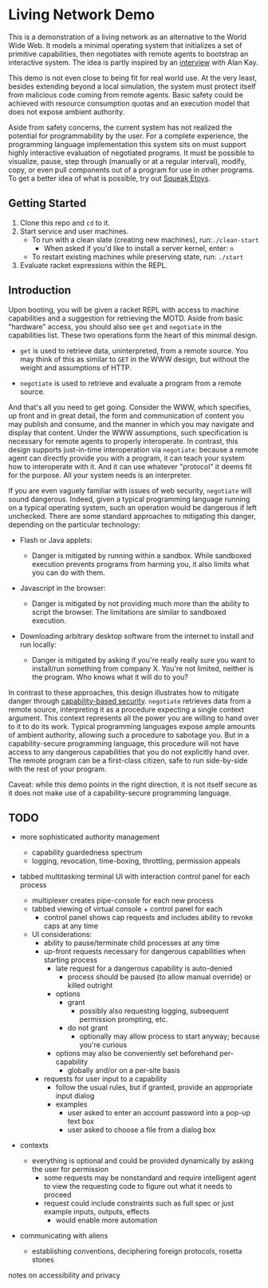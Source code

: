 # Living Network Demo

This is a demonstration of a living network as an alternative to the World Wide Web.  It models a minimal operating system that initializes a set of primitive capabilities, then negotiates with remote agents to bootstrap an interactive system.  The idea is partly inspired by an [interview](http://www.drdobbs.com/architecture-and-design/interview-with-alan-kay/240003442?pgno=2) with Alan Kay.

This demo is not even close to being fit for real world use.  At the very least, besides extending beyond a local simulation, the system must protect itself from malicious code coming from remote agents.  Basic safety could be achieved with resource consumption quotas and an execution model that does not expose ambient authority.

Aside from safety concerns, the current system has not realized the potential for programmability by the user.  For a complete experience, the programming language implementation this system sits on must support highly interactive evaluation of negotiated programs.  It must be possible to visualize, pause, step through (manually or at a regular interval), modify, copy, or even pull components out of a program for use in other programs.  To get a better idea of what is possible, try out [Squeak Etoys](http://www.squeakland.org).

## Getting Started

1. Clone this repo and `cd` to it.
2. Start service and user machines.
   - To run with a clean slate (creating new machines), run:`./clean-start`
       - When asked if you'd like to install a server kernel, enter: `n`
   - To restart existing machines while preserving state, run: `./start`
3. Evaluate racket expressions within the REPL.

## Introduction

Upon booting, you will be given a racket REPL with access to machine capabilities and a suggestion for retrieving the MOTD.  Aside from basic "hardware" access, you should also see `get` and `negotiate` in the capabilities list.  These two operations form the heart of this minimal design.

* `get` is used to retrieve data, uninterpreted, from a remote source.  You may think of this as similar to `GET` in the WWW design, but without the weight and assumptions of HTTP.

* `negotiate` is used to retrieve and evaluate a program from a remote source.

And that's all you need to get going.  Consider the WWW, which specifies, up front and in great detail, the form and communication of content you may publish and consume, and the manner in which you may navigate and display that content.  Under the WWW assumptions, such specification is necessary for remote agents to properly interoperate.  In contrast, this design supports just-in-time interoperation via `negotiate`: because a remote agent can directly provide you with a program, it can teach your system how to interoperate with it.  And it can use whatever "protocol" it deems fit for the purpose.  All your system needs is an interpreter.

If you are even vaguely familiar with issues of web security, `negotiate` will sound dangerous.  Indeed, given a typical programming language running on a typical operating system, such an operation would be dangerous if left unchecked.  There are some standard approaches to mitigating this danger, depending on the particular technology:

* Flash or Java applets:
  - Danger is mitigated by running within a sandbox.  While sandboxed execution prevents programs from harming you, it also limits what you can do with them.

* Javascript in the browser:
  - Danger is mitigated by not providing much more than the ability to script the browser.  The limitations are similar to sandboxed execution.

* Downloading arbitrary desktop software from the internet to install and run locally:
  - Danger is mitigated by asking if you're really really sure you want to install/run something from company X.  You're not limited, neither is the program.  Who knows what it will do to you?

In contrast to these approaches, this design illustrates how to mitigate danger through [capability-based security](https://en.wikipedia.org/wiki/Capability-based_security).  `negotiate` retrieves data from a remote source, interpreting it as a procedure expecting a single context argument.  This context represents all the power you are willing to hand over to it to do its work.  Typical programming languages expose ample amounts of ambient authority, allowing such a procedure to sabotage you.  But in a capability-secure programming language, this procedure will not have access to any dangerous capabilities that you do not explicitly hand over.  The remote program can be a first-class citizen, safe to run side-by-side with the rest of your program.

Caveat: while this demo points in the right direction, it is not itself secure as it does not make use of a capability-secure programming language.

## TODO

- more sophisticated authority management
    - capability guardedness spectrum
    - logging, revocation, time-boxing, throttling, permission appeals

- tabbed multitasking terminal UI with interaction control panel for each process
    - multiplexer creates pipe-console for each new process
    - tabbed viewing of virtual console + control panel for each
        - control panel shows cap requests and includes ability to revoke caps at any time
    - UI considerations:
        - ability to pause/terminate child processes at any time
        - up-front requests necessary for dangerous capabilities when starting process
            - late request for a dangerous capability is auto-denied
                - process should be paused (to allow manual override) or killed outright
            - options
                - grant
                    - possibly also requesting logging, subsequent permission prompting, etc.
                - do not grant
                    - optionally may allow process to start anyway; because you're curious
            - options may also be conveniently set beforehand per-capability
                - globally and/or on a per-site basis
        - requests for user input to a capability
            - follow the usual rules, but if granted, provide an appropriate input dialog
            - examples
                - user asked to enter an account password into a pop-up text box
                - user asked to choose a file from a dialog box

- contexts
    - everything is optional and could be provided dynamically by asking the user for permission
        - some requests may be nonstandard and require intelligent agent to view the requesting code to figure out what it needs to proceed
        - request could include constraints such as full spec or just example inputs, outputs, effects
            - would enable more automation

- communicating with aliens
    - establishing conventions, deciphering foreign protocols, rosetta stones

notes on accessibility and privacy
